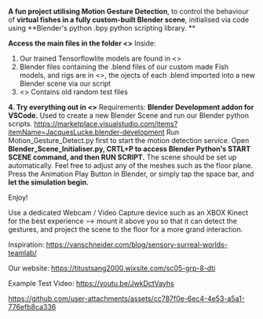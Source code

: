 **A fun project utilising Motion Gesture Detection**, to control the behaviour of **virtual fishes in a fully custom-built Blender scene**, initialised via code using **Blender's python .bpy python scripting library. **

**Access the main files in the folder <<fish-flock-simulation>>**
Inside:
1. Our trained Tensorflowlite models are found in <<model>>
2. Blender files containing the .blend files of our custom made Fish models, and rigs are in <<Blender Scene Files>>, the ojects of each .blend imported into a new Blender scene via our script
3. <<Miscelleanous>> Contains old random test files

**4. Try everything out in <<Run Simulation>>**
Requirements:
**Blender Development addon for VSCode.** Used to create a new Blender Scene and run our Blender python scripts. https://marketplace.visualstudio.com/items?itemName=JacquesLucke.blender-development
Run Motion_Gesture_Detect.py first to start the motion detection service.
Open **Blender_Scene_Initialiser.py, CRTL+P to access Blender Python's START SCENE command, and then RUN SCRIPT.** The scene should be set up automatically. Feel free to adjust any of the meshes such as the floor plane.
Press the Animation Play Button in Blender, or simply tap the space bar, and **let the simulation begin.**

Enjoy!

Use a dedicated Webcam / Video Capture device such as an XBOX Kinect for the best experience --> mount it above you so that it can detect the gestures, and project the scene to the floor for a more grand interaction. 

Inspiration: https://vanschneider.com/blog/sensory-surreal-worlds-teamlab/

Our website:
https://titustsang2000.wixsite.com/sc05-grp-8-dti

Example Test Video:
https://youtu.be/JwkDctVayhs






https://github.com/user-attachments/assets/cc787f0e-6ec4-4e53-a5a1-776efb8ca336

